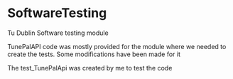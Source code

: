 # SoftwareTesting
<p>Tu Dublin Software testing module</p>
<p>TunePalAPI code was mostly provided for the module where we needed to create the tests. Some modifications have been made for it</p>
<p>The test_TunePalApi was created by me to test the code</p>
